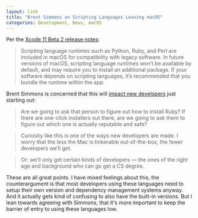 ```yaml
---
layout: link
title: "Brent Simmons on Scripting Languages Leaving macOS"
categories: Development, News, macOS
---
```


Per the [Xcode 11 Beta 2 release notes](https://developer.apple.com/documentation/xcode_release_notes/xcode_11_beta_2_release_notes?language=objc#3318284):

> Scripting language runtimes such as Python, Ruby, and Perl are included in macOS for compatibility with legacy software. In future versions of macOS, scripting language runtimes won’t be available by default, and may require you to install an additional package. If your software depends on scripting languages, it’s recommended that you bundle the runtime within the app. 

Brent Simmons is concerned that this will [impact new developers](https://inessential.com/2019/06/26/i_cant_help_but_picture_the_15_year_old_) just starting out:

> Are we going to ask that person to figure out how to install Ruby? If there are one-click installers out there, are we going to ask them to figure out which one is actually reputable and safe?

> Curiosity like this is one of the ways new developers are made. I worry that the less the Mac is tinkerable out-of-the-box, the fewer developers we’ll get.

> Or: we’ll only get certain kinds of developers — the ones of the right age and background who can go get a CS degree.

These are all great points. I have mixed feelings about this, the counterargument is that most developers using these languages need to setup their own version and dependency management systems anyway. And it actually gets kind of confusing to also have the built-in versions. But I lean towards agreeing with Simmons, that it's more important to keep the barrier of entry to using these languages low.
